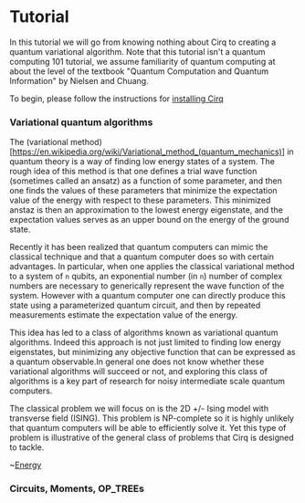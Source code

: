 # Tutorial

In this tutorial we will go from knowing nothing about Cirq to creating a
quantum variational algorithm. Note that this tutorial isn't a quantum
computing 101 tutorial, we assume familiarity of quantum computing at about
the level of the textbook "Quantum Computation and Quantum Information" by
Nielsen and Chuang.  

To begin, please follow the instructions for [installing Cirq](install.md)

### Variational quantum algorithms

The (variational method)[https://en.wikipedia.org/wiki/Variational_method_(quantum_mechanics)]
in quantum theory is a way of finding low energy states of a system.
The rough idea of this method is that one defines a trial wave function
(sometimes called an ansatz) as a function of some parameter, and then
one finds the values of these parameters that minimize the expectation
value of the energy with respect to these parameters. This minimized
anstaz is then an approximation to the lowest energy eigenstate, and 
the expectation values serves as an upper bound on the energy of the
ground state.

Recently it has been realized that quantum computers can mimic the
classical technique and that a quantum computer does so with certain
advantages.  In particular, when one applies the classical variational
method to a system of `n` qubits, an exponential number (in `n`) number
of complex numbers are necessary to generically represent the 
wave function of the system.  However with a quantum computer one
can directly produce this state using a parameterized quantum
circuit, and then by repeated measurements estimate the expectation
value of the energy.

This idea has led to a class of algorithms known as variational quantum
algorithms. Indeed this approach is not just limited to finding low
energy eigenstates, but minimizing any objective function that can
be expressed as a quantum observable.In general one does not know
whether these variational algorithms will succeed or not, and exploring
this class of algorithms is a key part of research for noisy intermediate
scale quantum computers.

The classical problem we will focus on is the 2D +/- Ising model with
transverse field (ISING).  This problem is NP-complete so it is highly unlikely
that quantum computers will be able to efficiently solve it.  Yet this
type of problem is illustrative of the general class of problems that
Cirq is designed to tackle.

~[Energy](resources/EnergyDef.gif)

### Circuits, Moments, OP_TREEs


